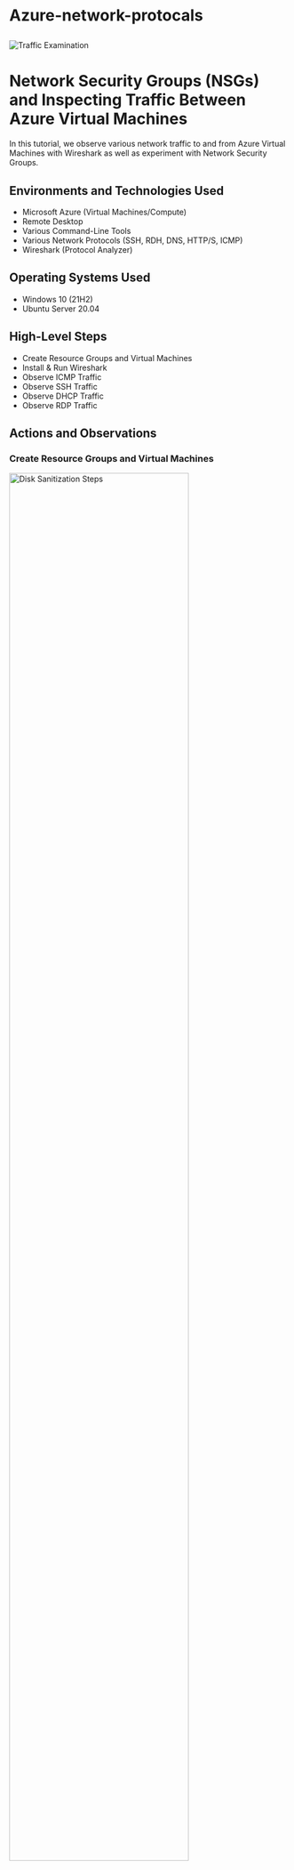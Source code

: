 # Azure-network-protocals<p align="center">
<img src="https://i.imgur.com/Ua7udoS.png" alt="Traffic Examination"/>
</p>

<h1>Network Security Groups (NSGs) and Inspecting Traffic Between Azure Virtual Machines</h1>
In this tutorial, we observe various network traffic to and from Azure Virtual Machines with Wireshark as well as experiment with Network Security Groups. <br />

<h2>Environments and Technologies Used</h2>

- Microsoft Azure (Virtual Machines/Compute)
- Remote Desktop
- Various Command-Line Tools
- Various Network Protocols (SSH, RDH, DNS, HTTP/S, ICMP)
- Wireshark (Protocol Analyzer)

<h2>Operating Systems Used </h2>

- Windows 10 (21H2)
- Ubuntu Server 20.04

<h2>High-Level Steps</h2>

- Create Resource Groups and Virtual Machines
- Install & Run Wireshark
- Observe ICMP Traffic
- Observe SSH Traffic
- Observe DHCP Traffic
- Observe RDP Traffic

<h2>Actions and Observations</h2>

<h3>Create Resource Groups and Virtual Machines</h3>

<p>
<img src="https://i.imgur.com/3oh2QG5.png" height="80%" width="80%" alt="Disk Sanitization Steps"/>
</p>
<p>
In Microsoft Azure, create a resource group and two virtual machines. Creating the VM will also allow you to create a new virtual network aka (Vnet). Create a Windows client virtual machine and an Linux (Ubuntu) server. Use the same Vnet that was created for your Windows VM.
</p>
<br />

<h3>Install and Run Wireshark</h3>

<p>
<img src="https://i.imgur.com/YmO6jE2.png" height="80%" width="80%" alt="Disk Sanitization Steps"/>
</p>
<p>
Go into your Windows Virtual Machine and open an internet browser and search "download Wireshark" and download it from the actual website.
Wireshark is a network protocol analyzer. It is used to troubleshoot networks, analysis, software & protocol development, and education.  It is the most widely used network analyzer. 
</p>
<br />

<p>
<img src="https://i.imgur.com/k5yORMd.png" height="80%" width="80%" alt="Disk Sanitization Steps"/>
</p>
<p>
On the website, click on Windows Installer to download-->Click Open File from the Downloads window on your browser-->Click next on the setup dialog box and advance next to install all of the prerequisite programs required to install Wireshark.
</p>
<br />

<p>
<img src="https://i.imgur.com/Pzwu5hh.png" height="80%" width="80%" alt="Disk Sanitization Steps"/>
</p>
<p>
Open Wireshark and click on the blue fin icon located right under the file menu.  Once you click  on that icon, Wireshark will start analyzing all network traffic on the virtual machine.
</p>
<br />

<h3>Observe ICMP Traffic</h3>
<p>
<img src="https://i.imgur.com/fpgRTct.png" height="80%" width="80%" alt="Disk Sanitization Steps"/>
</p>
<p>
Use the Remote Destkop Windows 10 Virtual Machine. Use Wireshark to filter traffic for ICMP by typing it in the filter bar and click on the blue arrow button to the right to start the filter.
</p>
<br />

<p>
<img src="https://i.imgur.com/exO4wSd.png" height="80%" width="80%" alt="Disk Sanitization Steps"/>
</p>
<p>
Retrieve the private IP address of the Linux (Ubuntu) virtual machine and attepmt to ping it in the Windows 10 virtual machine.
</p>
<br />

<p>
<img src="https://i.imgur.com/V2StxGH.png" height="80%" width="80%" alt="Disk Sanitization Steps"/>
</p>
<p>
From the Windows 10 virtual machine open Powershell and attempt to ping the private IP address of VM 2 server and observe the requests and replies within Wireshark.
</p>
<br />

<p>
<img src="https://i.imgur.com/95bUvyI.png" height="80%" width="80%" alt="Disk Sanitization Steps"/>
</p>
<p>
From the Windows 10 virtual machine, open PowerShell and attempt to ping www.google.com and observe the traffic in Wireshark. 

From the PowerShell, you can see the packets of data sent and the statics at the bottom.  

From Wireshark, you can see the packets of data replied through google.com and the data being sent.
</p>
<br />

<p>
<img src="https://i.imgur.com/NHRm8z7.pngg" height="80%" width="80%" alt="Disk Sanitization Steps"/>
</p>
<p>
From the Windows 10 virtual machine. Send a non-stop ping request in Windows Powershell buy typing ping -t www.google.com. 

It will receive non-stop packet requests until you cancel it.  To cancel the ping request go to PowerShell and hit ctrl+C.
</p>
<br />

<p>
<img src="https://i.imgur.com/UiJhzQd.png" height="80%" width="80%" alt="Disk Sanitization Steps"/>
</p>
<p>
In the Microsoft Azure portal open Network Security Group on your VM2  to initiate a perpetual/non-stop ping from your Windows 10 virtual machine to your Ubuntu VM.
</p>
<br />

<p>
<img src="https://i.imgur.com/CzsSguE.png" height="80%" width="80%" alt="Disk Sanitization Steps"/>
</p>
<p>
In your Windows 10 virtual machine, observe the ICMP traffic in WireShark and the command line Ping activity.
</p>
<br />

<p>
<img src="https://i.imgur.com/bI7IifN.png" height="80%" width="80%" alt="Disk Sanitization Steps"/>
</p>
<p>
In Microsoft Azure network security group settings. Select your deny ICMP settings and allow ICMP traffic to resume. 
</p>
<br />

<p>
<img src="https://i.imgur.com/rh0KlQ4.png" height="80%" width="80%" alt="Disk Sanitization Steps"/>
</p>
<p>
In your Windows 10 virtual machine, ping your Ubuntu server VM2 private IP address and observe the packets of data resume. 
</p>
<br />

<h3>Observe SSH Traffic</h3>

<p>
<img src="https://i.imgur.com/3UMSqJ6.png" height="80%" width="80%" alt="Disk Sanitization Steps"/>
</p>
<p>
In your Windows 10 virtual machine connect to your Unbuntu (VM2) virtual machine using SSH via Powershell.  
Use the command SSH your VM2 username@VM2 private address and hit enter. 
Type your password and hit enter.
</p>
<br />

<p>
<img src="https://i.imgur.com/uqsE3hg.png" height="80%" width="80%" alt="Disk Sanitization Steps"/>
</p>
<p>
From your Window 10 virtual machine (VM1) type in commands (ld, uname -a, pwd, and ls lasth) and observe the output in PowerShell and data packets in WireShark. 

To logout out of the server, type "exit" in the command line in PowerShell and hit enter.
</p>
<br />

<h3>Observe DHCP Traffic</h3>

<p>
<img src="https://i.imgur.com/PGWImY3.png" height="80%" width="80%" alt="Disk Sanitization Steps"/>
</p>
<p>
From your  Windows 10 virtual machine. Filter DHCP traffic in the search bar on WireShark.  On PowerShell renew your IP address lease by typing in the command line ipconfig /renew. *Your virtual machine will get assigned a new IP address. Observe the DHCP traffic in WireShark echo request. 

*Note your VM may disconnect when getting assigned a new IP address.
</p>
<br />

<h3>Observe DNS Traffic</h3>

<p>
<img src="https://i.imgur.com/gubhgzc.png" height="80%" width="80%" alt="Disk Sanitization Steps"/>
</p>
<p>
From Windows 10 virtual machine. Filter out DNS network traffic in Wireshark by typing DNS in the search bar. From Windows PowerShell give command line "nslookup www.google.com" Observe Google's IP address and DNS returned in PowerShell. Observe the IP address and DNS returned in the data packets in WireShark
</p>
<br />

<h3>Observe RDP Traffic</h3>

<p>
<img src="https://i.imgur.com/YeQbDTP.png" height="80%" width="80%" alt="Disk Sanitization Steps"/>
</p>
<p>
From your Windows 10 virtual machine. Go to WireShark and type RDP in the search bar to filter only RDP traffic.  Click on the blue arrow to the right to activate the filter.
Observe the network traffic in WireShark. 
</p>
<br />

